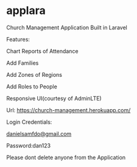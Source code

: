 # applara



Church Management Application Built in Laravel

Features:

Chart Reports of Attendance

Add Families

Add Zones of Regions

Add Roles to People

Responsive UI(courtesy of AdminLTE)

Url: https://church-management.herokuapp.com/

Login Credentials:

danielsamfdo@gmail.com

Password:dan123

Please dont delete anyone from the Application
